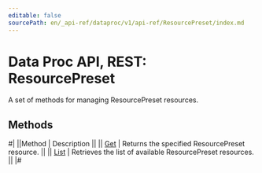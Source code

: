 ```yaml
---
editable: false
sourcePath: en/_api-ref/dataproc/v1/api-ref/ResourcePreset/index.md
---
```


# Data Proc API, REST: ResourcePreset

A set of methods for managing ResourcePreset resources.

## Methods

#|
||Method | Description ||
|| [Get](get.md) | Returns the specified ResourcePreset resource. ||
|| [List](list.md) | Retrieves the list of available ResourcePreset resources. ||
|#